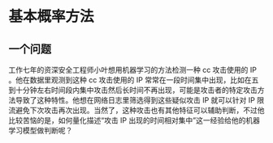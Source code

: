 基本概率方法
===
## 一个问题

工作七年的资深安全工程师小叶想用机器学习的方法检测一种 cc 攻击使用的 IP 。他在数据里观测到这种 cc 攻击使用的 IP 常常在一段时间集中出现，比如在五到十分钟左右时间段内集中攻击然后长时间不再出现，可能是攻击者的特定攻击方法导致了这种特性。他想在网络日志里筛选得到这些疑似攻击 IP 就可以针对 IP 限流避免下次攻击再次出现。当然了，这种攻击也有其他特征可以辅助判断，不过他比较苦恼的是，如何量化描述“攻击 IP 出现的时间相对集中”这一经验给他的机器学习模型做判断呢？